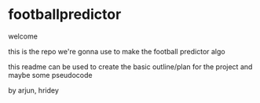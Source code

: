 # footballpredictor

welcome

this is the repo we're gonna use to make the football predictor algo

this readme can be used to create the basic outline/plan for the project and maybe some pseudocode


by arjun, hridey
